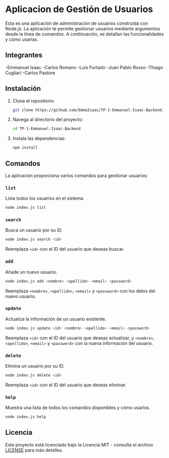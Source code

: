 # Aplicacion de Gestión de Usuarios

Esta es una aplicación de administración de usuarios construida con Node.js. La aplicación te permite gestionar usuarios mediante argumentos desde la línea de comandos. A continuación, se detallan las funcionalidades y cómo usarlas.

## Integrantes

-Emmanuel Isaac
-Carlos Romano
-Luis Furtado
-Juan Pablo Rosso
-Thiago Cugliari
-Carlos Pastore

## Instalación

1. Clona el repositorio:

    ```bash
    git clone https://github.com/EmmaIsaac/TP-1-Emmanuel-Isaac-Backend.git
    ```

2. Navega al directorio del proyecto:

    ```bash
    cd TP-1-Emmanuel-Isaac-Backend
    ```

3. Instala las dependencias:

    ```bash
    npm install
    ```

## Comandos

La aplicación proporciona varios comandos para gestionar usuarios:

### `list`

Lista todos los usuarios en el sistema.

```bash
node index.js list
```

### `search`

Busca un usuario por su ID.

```bash
node index.js search <id>
```

Reemplaza `<id>` con el ID del usuario que deseas buscar.

### `add`

Añade un nuevo usuario.

```bash
node index.js add <nombre> <apellido> <email> <password>
```

Reemplaza `<nombre>`, `<apellido>`, `<email>` y `<password>` con los datos del nuevo usuario.

### `update`

Actualiza la información de un usuario existente.

```bash
node index.js update <id> <nombre> <apellido> <email> <password>
```

Reemplaza `<id>` con el ID del usuario que deseas actualizar, y `<nombre>`, `<apellido>`, `<email>` y `<password>` con la nueva información del usuario.

### `delete`

Elimina un usuario por su ID.

```bash
node index.js delete <id>
```

Reemplaza `<id>` con el ID del usuario que deseas eliminar.

### `help`

Muestra una lista de todos los comandos disponibles y cómo usarlos.

```bash
node index.js help
```

## Licencia

Este proyecto está licenciado bajo la Licencia MIT - consulta el archivo [LICENSE](LICENSE) para más detalles.